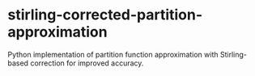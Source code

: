 # stirling-corrected-partition-approximation
Python implementation of partition function approximation with Stirling-based correction for improved accuracy.

